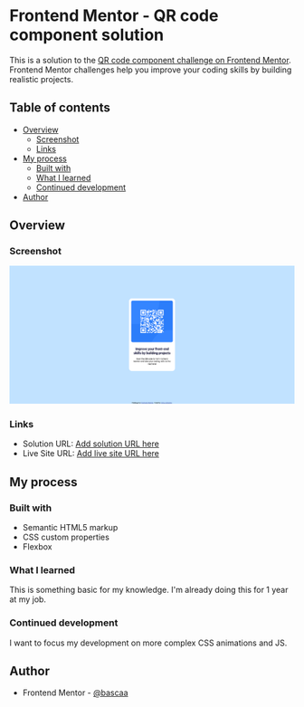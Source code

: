 # Frontend Mentor - QR code component solution

This is a solution to the [QR code component challenge on Frontend Mentor](https://www.frontendmentor.io/challenges/qr-code-component-iux_sIO_H). Frontend Mentor challenges help you improve your coding skills by building realistic projects.

## Table of contents

- [Overview](#overview)
  - [Screenshot](#screenshot)
  - [Links](#links)
- [My process](#my-process)
  - [Built with](#built-with)
  - [What I learned](#what-i-learned)
  - [Continued development](#continued-development)
- [Author](#author)

## Overview

### Screenshot

![](./screenshot.png)

### Links

- Solution URL: [Add solution URL here](https://github.com/bascaa/QR-code-component)
- Live Site URL: [Add live site URL here](https://frontend-mentor-wine-psi.vercel.app/)

## My process

### Built with

- Semantic HTML5 markup
- CSS custom properties
- Flexbox

### What I learned

This is something basic for my knowledge. I'm already doing this for 1 year at my job.

### Continued development

I want to focus my development on more complex CSS animations and JS.

## Author

- Frontend Mentor - [@bascaa](https://www.frontendmentor.io/profile/bascaa)
